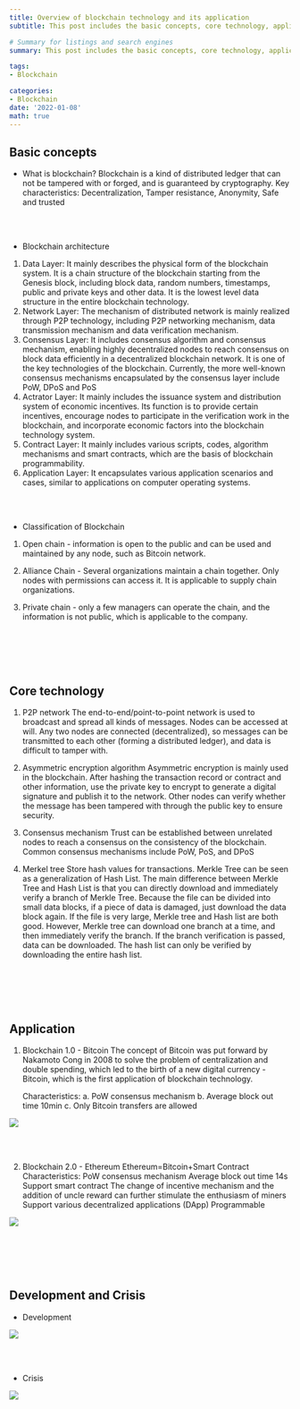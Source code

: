 ```yaml
---
title: Overview of blockchain technology and its application
subtitle: This post includes the basic concepts, core technology, application, development and crisis of blockchain technology. It is a summary of relevant theoretical research in the previous period.

# Summary for listings and search engines
summary: This post includes the basic concepts, core technology, application, development and crisis of blockchain technology. It is a summary of relevant theoretical research in the previous period.

tags: 
- Blockchain

categories: 
- Blockchain
date: '2022-01-08'
math: true
---
```

## Basic concepts
- What is blockchain?
Blockchain is a kind of distributed ledger that can not be tampered with or forged, and is guaranteed by cryptography.
Key characteristics: Decentralization, Tamper resistance, Anonymity, Safe and trusted

<br></br>

- Blockchain architecture
1. Data Layer: It mainly describes the physical form of the blockchain system. It is a chain structure of the blockchain starting from the Genesis block, including block data, random numbers, timestamps, public and private keys and other data. It is the lowest level data structure in the entire blockchain technology.
2. Network Layer: The mechanism of distributed network is mainly realized through P2P technology, including P2P networking mechanism, data transmission mechanism and data verification mechanism.
3. Consensus Layer: It includes consensus algorithm and consensus mechanism, enabling highly decentralized nodes to reach consensus on block data efficiently in a decentralized blockchain network. It is one of the key technologies of the blockchain. Currently, the more well-known consensus mechanisms encapsulated by the consensus layer include PoW, DPoS and PoS
4. Actrator Layer: It mainly includes the issuance system and distribution system of economic incentives. Its function is to provide certain incentives, encourage nodes to participate in the verification work in the blockchain, and incorporate economic factors into the blockchain technology system.
5. Contract Layer: It mainly includes various scripts, codes, algorithm mechanisms and smart contracts, which are the basis of blockchain programmability.
6. Application Layer: It encapsulates various application scenarios and cases, similar to applications on computer operating systems.

<br></br>

- Classification of Blockchain
1. Open chain - information is open to the public and can be used and maintained by any node, such as Bitcoin network.

2. Alliance Chain - Several organizations maintain a chain together. Only nodes with permissions can access it. It is applicable to supply chain organizations.

3. Private chain - only a few managers can operate the chain, and the information is not public, which is applicable to the company.

<br></br>
<br></br>

## Core technology
1. P2P network
The end-to-end/point-to-point network is used to broadcast and spread all kinds of messages. Nodes can be accessed at will. Any two nodes are connected (decentralized), so messages can be transmitted to each other (forming a distributed ledger), and data is difficult to tamper with.

2. Asymmetric encryption algorithm
Asymmetric encryption is mainly used in the blockchain. After hashing the transaction record or contract and other information, use the private key to encrypt to generate a digital signature and publish it to the network. Other nodes can verify whether the message has been tampered with through the public key to ensure security.

3. Consensus mechanism
Trust can be established between unrelated nodes to reach a consensus on the consistency of the blockchain. Common consensus mechanisms include PoW, PoS, and DPoS

4. Merkel tree
Store hash values for transactions.
Merkle Tree can be seen as a generalization of Hash List. The main difference between Merkle Tree and Hash List is that you can directly download and immediately verify a branch of Merkle Tree. Because the file can be divided into small data blocks, if a piece of data is damaged, just download the data block again. If the file is very large, Merkle tree and Hash list are both good. However, Merkle tree can download one branch at a time, and then immediately verify the branch. If the branch verification is passed, data can be downloaded. The hash list can only be verified by downloading the entire hash list.

<br></br>
<br></br>

## Application
1. Blockchain 1.0 - Bitcoin
The concept of Bitcoin was put forward by Nakamoto Cong in 2008 to solve the problem of centralization and double spending, which led to the birth of a new digital currency - Bitcoin, which is the first application of blockchain technology.

    Characteristics:
    a. PoW consensus mechanism
    b. Average block out time 10min
    c. Only Bitcoin transfers are allowed

<img src = 'https://s3.bmp.ovh/imgs/2022/10/05/4931438a2d7e7ddd.png' >

<br></br>

2. Blockchain 2.0 - Ethereum
    Ethereum=Bitcoin+Smart Contract
    Characteristics:
    PoW consensus mechanism
    Average block out time 14s
    Support smart contract
    The change of incentive mechanism and the addition of uncle reward can further stimulate the enthusiasm of miners
    Support various decentralized applications (DApp)
    Programmable

<img src = 'https://s3.bmp.ovh/imgs/2022/10/05/38553debfa553855.png' >

<br></br>
<br></br>

## Development and Crisis
- Development

<img src = 'https://s3.bmp.ovh/imgs/2022/10/05/659df04cf88bd3ba.png' >

<br></br>

- Crisis

<img src = 'https://s3.bmp.ovh/imgs/2022/10/05/05388c5ef45a2a93.png' >
